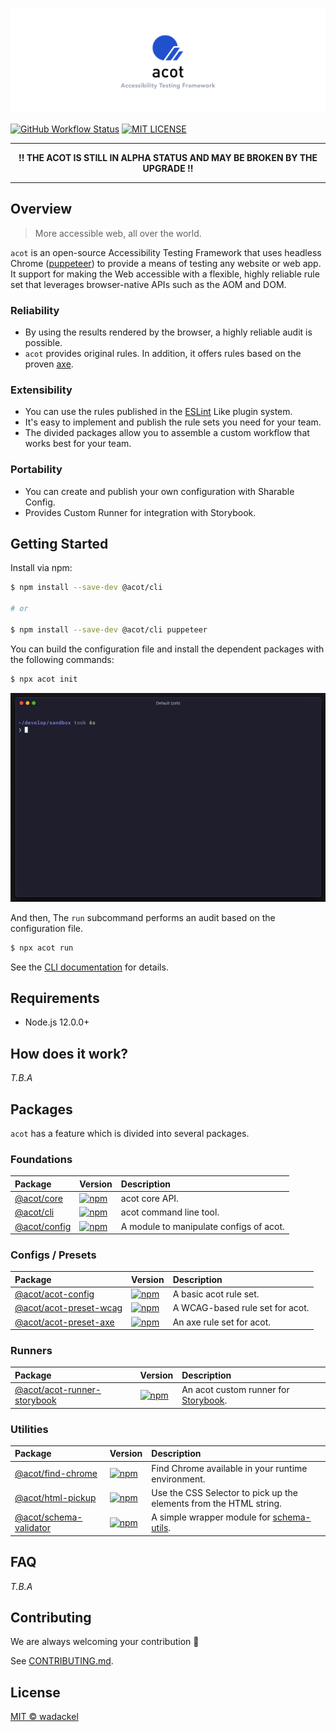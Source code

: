 ![acot - Accessibility Testing Framework](docs/assets/repository-header.png)

[![GitHub Workflow Status](https://img.shields.io/github/workflow/status/acot-a11y/acot/CI?logo=github&style=flat-square)](https://github.com/acot-a11y/acot/actions?workflow=CI)
[![MIT LICENSE](https://img.shields.io/github/license/acot-a11y/acot?label=license&style=flat-square)](./LICENSE)

---

<p align="center">
  <strong>!! THE ACOT IS STILL IN ALPHA STATUS AND MAY BE BROKEN BY THE UPGRADE !!</strong>
</p>

---

## Overview

> More accessible web, all over the world.

`acot` is an open-source Accessibility Testing Framework that uses headless Chrome ([puppeteer](https://github.com/puppeteer/puppeteer)) to provide a means of testing any website or web app. It support for making the Web accessible with a flexible, highly reliable rule set that leverages browser-native APIs such as the AOM and DOM.

### Reliability

- By using the results rendered by the browser, a highly reliable audit is possible.
- `acot` provides original rules. In addition, it offers rules based on the proven [axe](https://github.com/dequelabs/axe-core).

### Extensibility

- You can use the rules published in the [ESLint](https://eslint.org/) Like plugin system.
- It's easy to implement and publish the rule sets you need for your team.
- The divided packages allow you to assemble a custom workflow that works best for your team.

### Portability

- You can create and publish your own configuration with Sharable Config.
- Provides Custom Runner for integration with Storybook.

## Getting Started

Install via npm:

```bash
$ npm install --save-dev @acot/cli

# or

$ npm install --save-dev @acot/cli puppeteer
```

You can build the configuration file and install the dependent packages with the following commands:

```bash
$ npx acot init
```

![Running acot init command](./docs/assets/acot-init.gif)

And then, The `run` subcommand performs an audit based on the configuration file.

```bash
$ npx acot run
```

See the [CLI documentation](packages/cli) for details.

## Requirements

- Node.js 12.0.0+

## How does it work?

_T.B.A_

## Packages

`acot` has a feature which is divided into several packages.

### Foundations

| Package                            | Version                                                                                                           | Description                             |
| :--------------------------------- | :---------------------------------------------------------------------------------------------------------------- | :-------------------------------------- |
| [@acot/core](./packages/core/)     | [![npm](https://img.shields.io/npm/v/@acot/core?style=flat-square)](https://www.npmjs.com/package/@acot/core)     | acot core API.                          |
| [@acot/cli](./packages/cli/)       | [![npm](https://img.shields.io/npm/v/@acot/cli?style=flat-square)](https://www.npmjs.com/package/@acot/cli)       | acot command line tool.                 |
| [@acot/config](./packages/config/) | [![npm](https://img.shields.io/npm/v/@acot/config?style=flat-square)](https://www.npmjs.com/package/@acot/config) | A module to manipulate configs of acot. |

### Configs / Presets

| Package                                                | Version                                                                                                                               | Description                     |
| :----------------------------------------------------- | :------------------------------------------------------------------------------------------------------------------------------------ | :------------------------------ |
| [@acot/acot-config](./packages/acot-config/)           | [![npm](https://img.shields.io/npm/v/@acot/acot-config?style=flat-square)](https://www.npmjs.com/package/@acot/acot-config)           | A basic acot rule set.          |
| [@acot/acot-preset-wcag](./packages/acot-preset-wcag/) | [![npm](https://img.shields.io/npm/v/@acot/acot-preset-wcag?style=flat-square)](https://www.npmjs.com/package/@acot/acot-preset-wcag) | A WCAG-based rule set for acot. |
| [@acot/acot-preset-axe](./packages/acot-preset-axe/)   | [![npm](https://img.shields.io/npm/v/@acot/acot-preset-axe?style=flat-square)](https://www.npmjs.com/package/@acot/acot-preset-axe)   | An axe rule set for acot.       |

### Runners

| Package                                                          | Version                                                                                                                                         | Description                                                                      |
| :--------------------------------------------------------------- | :---------------------------------------------------------------------------------------------------------------------------------------------- | :------------------------------------------------------------------------------- |
| [@acot/acot-runner-storybook](./packages/acot-runner-storybook/) | [![npm](https://img.shields.io/npm/v/@acot/acot-runner-storybook?style=flat-square)](https://www.npmjs.com/package/@acot/acot-runner-storybook) | An acot custom runner for [Storybook](https://github.com/storybookjs/storybook). |

### Utilities

| Package                                                | Version                                                                                                                               | Description                                                                          |
| :----------------------------------------------------- | :------------------------------------------------------------------------------------------------------------------------------------ | :----------------------------------------------------------------------------------- |
| [@acot/find-chrome](./packages/find-chrome/)           | [![npm](https://img.shields.io/npm/v/@acot/find-chrome?style=flat-square)](https://www.npmjs.com/package/@acot/find-chrome)           | Find Chrome available in your runtime environment.                                   |
| [@acot/html-pickup](./packages/html-pickup/)           | [![npm](https://img.shields.io/npm/v/@acot/html-pickup?style=flat-square)](https://www.npmjs.com/package/@acot/html-pickup)           | Use the CSS Selector to pick up the elements from the HTML string.                   |
| [@acot/schema-validator](./packages/schema-validator/) | [![npm](https://img.shields.io/npm/v/@acot/schema-validator?style=flat-square)](https://www.npmjs.com/package/@acot/schema-validator) | A simple wrapper module for [schema-utils](https://github.com/webpack/schema-utils). |

## FAQ

_T.B.A_

## Contributing

We are always welcoming your contribution :clap:

See [CONTRIBUTING.md](./CONTRIBUTING.md).

## License

[MIT © wadackel](./LICENSE)
